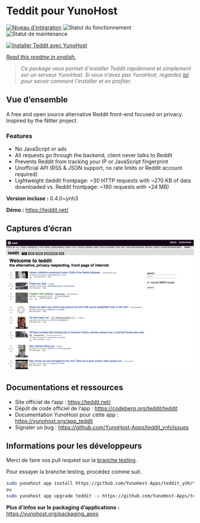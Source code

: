 <!--
N.B.: This README was automatically generated by https://github.com/YunoHost/apps/tree/master/tools/README-generator
It shall NOT be edited by hand.
-->

# Teddit pour YunoHost

[![Niveau d’intégration](https://dash.yunohost.org/integration/teddit.svg)](https://dash.yunohost.org/appci/app/teddit) ![Statut du fonctionnement](https://ci-apps.yunohost.org/ci/badges/teddit.status.svg) ![Statut de maintenance](https://ci-apps.yunohost.org/ci/badges/teddit.maintain.svg)

[![Installer Teddit avec YunoHost](https://install-app.yunohost.org/install-with-yunohost.svg)](https://install-app.yunohost.org/?app=teddit)

*[Read this readme in english.](./README.md)*

> *Ce package vous permet d’installer Teddit rapidement et simplement sur un serveur YunoHost.
Si vous n’avez pas YunoHost, regardez [ici](https://yunohost.org/#/install) pour savoir comment l’installer et en profiter.*

## Vue d’ensemble

A free and open source alternative Reddit front-end focused on privacy. Inspired by the Nitter project.

### Features

- No JavaScript or ads
- All requests go through the backend, client never talks to Reddit
- Prevents Reddit from tracking your IP or JavaScript fingerprint
- Unofficial API (RSS & JSON support, no rate limits or Reddit account required)
- Lightweight (teddit frontpage: ~30 HTTP requests with ~270 KB of data downloaded vs. Reddit frontpage: ~190 requests with ~24 MB)



**Version incluse :** 0.4.0~ynh3

**Démo :** https://teddit.net/

## Captures d’écran

![Capture d’écran de Teddit](./doc/screenshots/screenshot.png)

## Documentations et ressources

* Site officiel de l’app : <https://teddit.net/>
* Dépôt de code officiel de l’app : <https://codeberg.org/teddit/teddit>
* Documentation YunoHost pour cette app : <https://yunohost.org/app_teddit>
* Signaler un bug : <https://github.com/YunoHost-Apps/teddit_ynh/issues>

## Informations pour les développeurs

Merci de faire vos pull request sur la [branche testing](https://github.com/YunoHost-Apps/teddit_ynh/tree/testing).

Pour essayer la branche testing, procédez comme suit.

``` bash
sudo yunohost app install https://github.com/YunoHost-Apps/teddit_ynh/tree/testing --debug
ou
sudo yunohost app upgrade teddit -u https://github.com/YunoHost-Apps/teddit_ynh/tree/testing --debug
```

**Plus d’infos sur le packaging d’applications :** <https://yunohost.org/packaging_apps>